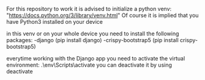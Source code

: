 For this repository to work it is advised to initialize a python venv: "https://docs.python.org/3/library/venv.html"
Of course it is implied that you have Python3 installed on your device

in this venv or on your whole device you need to install the following packages:
-django (pip install django)
-crispy-bootstrap5 (pip install crispy-bootstrap5)


everytime working with the Django app you need to activate the virtual environment:
.\env\Scripts\activate
you can deactivate it by using deactivate


